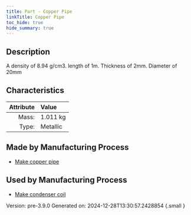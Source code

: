 ```yaml
---
title: Part - Copper Pipe
linkTitle: Copper Pipe
toc_hide: true
hide_summary: true
---
```


## Description
A density of 8.94 g/cm3. length of 1m. Thickness of 2mm. Diameter of 20mm

## Characteristics

| Attribute      | Value |
|--------:|:------|
|Mass:|1.011 kg|
|Type:|Metallic|

## Made by Manufacturing Process

- [Make copper pipe](/docs/definitions/process/make-copper-pipe)

## Used by Manufacturing Process

- [Make condenser coil](/docs/definitions/process/make-condenser-coil)


Version: pre-3.9.0 Generated on: 2024-12-28T13:30:57.2428854
{.small }

